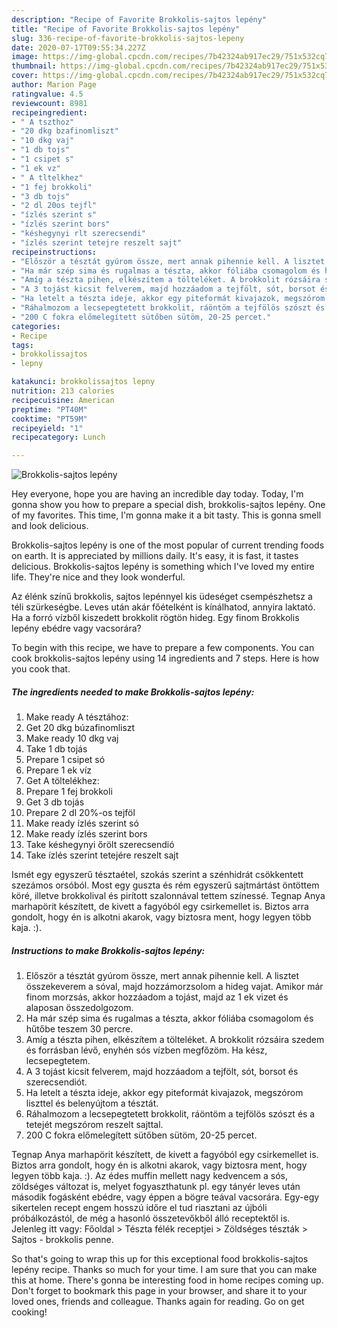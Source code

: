 ```yaml
---
description: "Recipe of Favorite Brokkolis-sajtos lepény"
title: "Recipe of Favorite Brokkolis-sajtos lepény"
slug: 336-recipe-of-favorite-brokkolis-sajtos-lepeny
date: 2020-07-17T09:55:34.227Z
image: https://img-global.cpcdn.com/recipes/7b42324ab917ec29/751x532cq70/brokkolis-sajtos-lepeny-recept-foto.jpg
thumbnail: https://img-global.cpcdn.com/recipes/7b42324ab917ec29/751x532cq70/brokkolis-sajtos-lepeny-recept-foto.jpg
cover: https://img-global.cpcdn.com/recipes/7b42324ab917ec29/751x532cq70/brokkolis-sajtos-lepeny-recept-foto.jpg
author: Marion Page
ratingvalue: 4.5
reviewcount: 8981
recipeingredient:
- " A tszthoz"
- "20 dkg bzafinomliszt"
- "10 dkg vaj"
- "1 db tojs"
- "1 csipet s"
- "1 ek vz"
- " A tltelkhez"
- "1 fej brokkoli"
- "3 db tojs"
- "2 dl 20os tejfl"
- "ízlés szerint s"
- "ízlés szerint bors"
- "késhegynyi rlt szerecsendi"
- "ízlés szerint tetejre reszelt sajt"
recipeinstructions:
- "Először a tésztát gyúrom össze, mert annak pihennie kell. A lisztet összekeverem a sóval, majd hozzámorzsolom a hideg vajat. Amikor már finom morzsás, akkor hozzáadom a tojást, majd az 1 ek vizet és alaposan összedolgozom."
- "Ha már szép sima és rugalmas a tészta, akkor fóliába csomagolom és hűtőbe teszem 30 percre."
- "Amíg a tészta pihen, elkészítem a tölteléket. A brokkolit rózsáira szedem és forrásban lévő, enyhén sós vízben megfőzöm. Ha kész, lecsepegtetem."
- "A 3 tojást kicsit felverem, majd hozzáadom a tejfölt, sót, borsot és szerecsendiót."
- "Ha letelt a tészta ideje, akkor egy piteformát kivajazok, megszórom liszttel és belenyújtom a tésztát."
- "Ráhalmozom a lecsepegtetett brokkolit, ráöntöm a tejfölös szószt és a tetejét megszórom reszelt sajttal."
- "200 C fokra előmelegített sütőben sütöm, 20-25 percet."
categories:
- Recipe
tags:
- brokkolissajtos
- lepny

katakunci: brokkolissajtos lepny 
nutrition: 213 calories
recipecuisine: American
preptime: "PT40M"
cooktime: "PT59M"
recipeyield: "1"
recipecategory: Lunch

---
```



![Brokkolis-sajtos lepény](https://img-global.cpcdn.com/recipes/7b42324ab917ec29/751x532cq70/brokkolis-sajtos-lepeny-recept-foto.jpg)

Hey everyone, hope you are having an incredible day today. Today, I'm gonna show you how to prepare a special dish, brokkolis-sajtos lepény. One of my favorites. This time, I'm gonna make it a bit tasty. This is gonna smell and look delicious.

Brokkolis-sajtos lepény is one of the most popular of current trending foods on earth. It is appreciated by millions daily. It's easy, it is fast, it tastes delicious. Brokkolis-sajtos lepény is something which I've loved my entire life. They're nice and they look wonderful.

Az élénk színű brokkolis, sajtos lepénnyel kis üdeséget csempészhetsz a téli szürkeségbe. Leves után akár főételként is kínálhatod, annyira laktató. Ha a forró vízből kiszedett brokkolit rögtön hideg. Egy finom Brokkolis lepény ebédre vagy vacsorára?


To begin with this recipe, we have to prepare a few components. You can cook brokkolis-sajtos lepény using 14 ingredients and 7 steps. Here is how you cook that.

<!--inarticleads1-->

##### The ingredients needed to make Brokkolis-sajtos lepény:

1. Make ready  A tésztához:
1. Get 20 dkg búzafinomliszt
1. Make ready 10 dkg vaj
1. Take 1 db tojás
1. Prepare 1 csipet só
1. Prepare 1 ek víz
1. Get  A töltelékhez:
1. Prepare 1 fej brokkoli
1. Get 3 db tojás
1. Prepare 2 dl 20%-os tejföl
1. Make ready ízlés szerint só
1. Make ready ízlés szerint bors
1. Take késhegynyi őrölt szerecsendió
1. Take ízlés szerint tetejére reszelt sajt


Ismét egy egyszerű tésztaétel, szokás szerint a szénhidrát csökkentett szezámos orsóból. Most egy guszta és rém egyszerű sajtmártást öntöttem köré, illetve brokkolival és pirított szalonnával tettem színessé. Tegnap Anya marhapörit készített, de kivett a fagyóból egy csirkemellet is. Biztos arra gondolt, hogy én is alkotni akarok, vagy biztosra ment, hogy legyen több kaja. :). 

<!--inarticleads2-->

##### Instructions to make Brokkolis-sajtos lepény:

1. Először a tésztát gyúrom össze, mert annak pihennie kell. A lisztet összekeverem a sóval, majd hozzámorzsolom a hideg vajat. Amikor már finom morzsás, akkor hozzáadom a tojást, majd az 1 ek vizet és alaposan összedolgozom.
1. Ha már szép sima és rugalmas a tészta, akkor fóliába csomagolom és hűtőbe teszem 30 percre.
1. Amíg a tészta pihen, elkészítem a tölteléket. A brokkolit rózsáira szedem és forrásban lévő, enyhén sós vízben megfőzöm. Ha kész, lecsepegtetem.
1. A 3 tojást kicsit felverem, majd hozzáadom a tejfölt, sót, borsot és szerecsendiót.
1. Ha letelt a tészta ideje, akkor egy piteformát kivajazok, megszórom liszttel és belenyújtom a tésztát.
1. Ráhalmozom a lecsepegtetett brokkolit, ráöntöm a tejfölös szószt és a tetejét megszórom reszelt sajttal.
1. 200 C fokra előmelegített sütőben sütöm, 20-25 percet.


Tegnap Anya marhapörit készített, de kivett a fagyóból egy csirkemellet is. Biztos arra gondolt, hogy én is alkotni akarok, vagy biztosra ment, hogy legyen több kaja. :). Az édes muffin mellett nagy kedvencem a sós, zöldséges változat is, melyet fogyaszthatunk pl. egy tányér leves után második fogásként ebédre, vagy éppen a bögre teával vacsorára. Egy-egy sikertelen recept engem hosszú időre el tud riasztani az újbóli próbálkozástól, de még a hasonló összetevőkből álló receptektől is. Jelenleg itt vagy: Főoldal &gt; Tészta félék receptjei &gt; Zöldséges tészták &gt; Sajtos - brokkolis penne. 

So that's going to wrap this up for this exceptional food brokkolis-sajtos lepény recipe. Thanks so much for your time. I am sure that you can make this at home. There's gonna be interesting food in home recipes coming up. Don't forget to bookmark this page in your browser, and share it to your loved ones, friends and colleague. Thanks again for reading. Go on get cooking!
